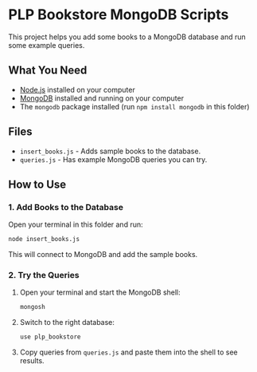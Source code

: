 # PLP Bookstore MongoDB Scripts

This project helps you add some books to a MongoDB database and run some example queries.

## What You Need

- [Node.js](https://nodejs.org/) installed on your computer
- [MongoDB](https://www.mongodb.com/) installed and running on your computer
- The `mongodb` package installed (run `npm install mongodb` in this folder)

## Files

- `insert_books.js` - Adds sample books to the database.
- `queries.js` - Has example MongoDB queries you can try.

## How to Use

### 1. Add Books to the Database

Open your terminal in this folder and run:

```sh
node insert_books.js
```

This will connect to MongoDB and add the sample books.

### 2. Try the Queries

1. Open your terminal and start the MongoDB shell:

    ```sh
    mongosh
    ```

2. Switch to the right database:

    ```sh
    use plp_bookstore
    ```

3. Copy queries from `queries.js` and paste them into the shell to see results.

